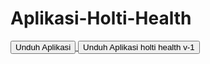 # Aplikasi-Holti-Health

<a href="https://github.com/AkmalRendiansyah/Aplikasi-Holti-Health/raw/main/Holti%20Health.apk" download>
    <button>Unduh Aplikasi</button>
</a>

<a href="https://github.com/AkmalRendiansyah/Aplikasi-Holti-Health/raw/main/app-release.apk" download>
    <button>Unduh Aplikasi holti health v-1</button>
</a>

